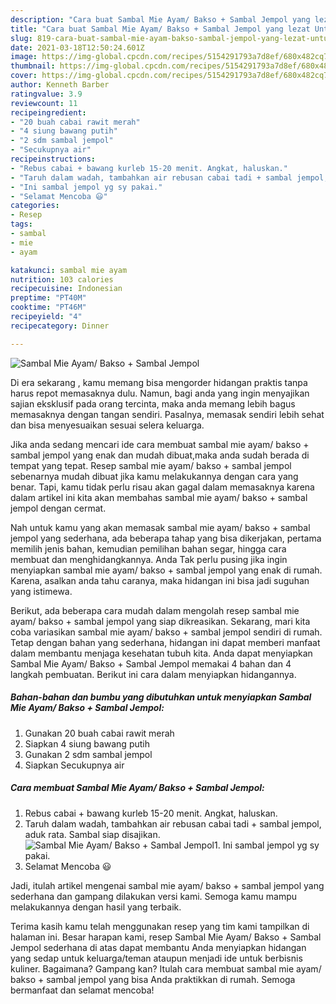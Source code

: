 ```yaml
---
description: "Cara buat Sambal Mie Ayam/ Bakso + Sambal Jempol yang lezat Untuk Jualan"
title: "Cara buat Sambal Mie Ayam/ Bakso + Sambal Jempol yang lezat Untuk Jualan"
slug: 819-cara-buat-sambal-mie-ayam-bakso-sambal-jempol-yang-lezat-untuk-jualan
date: 2021-03-18T12:50:24.601Z
image: https://img-global.cpcdn.com/recipes/5154291793a7d8ef/680x482cq70/sambal-mie-ayam-bakso-sambal-jempol-foto-resep-utama.jpg
thumbnail: https://img-global.cpcdn.com/recipes/5154291793a7d8ef/680x482cq70/sambal-mie-ayam-bakso-sambal-jempol-foto-resep-utama.jpg
cover: https://img-global.cpcdn.com/recipes/5154291793a7d8ef/680x482cq70/sambal-mie-ayam-bakso-sambal-jempol-foto-resep-utama.jpg
author: Kenneth Barber
ratingvalue: 3.9
reviewcount: 11
recipeingredient:
- "20 buah cabai rawit merah"
- "4 siung bawang putih"
- "2 sdm sambal jempol"
- "Secukupnya air"
recipeinstructions:
- "Rebus cabai + bawang kurleb 15-20 menit. Angkat, haluskan."
- "Taruh dalam wadah, tambahkan air rebusan cabai tadi + sambal jempol, aduk rata. Sambal siap disajikan."
- "Ini sambal jempol yg sy pakai."
- "Selamat Mencoba 😃"
categories:
- Resep
tags:
- sambal
- mie
- ayam

katakunci: sambal mie ayam 
nutrition: 103 calories
recipecuisine: Indonesian
preptime: "PT40M"
cooktime: "PT46M"
recipeyield: "4"
recipecategory: Dinner

---
```



![Sambal Mie Ayam/ Bakso + Sambal Jempol](https://img-global.cpcdn.com/recipes/5154291793a7d8ef/680x482cq70/sambal-mie-ayam-bakso-sambal-jempol-foto-resep-utama.jpg)

Di era  sekarang , kamu memang bisa mengorder hidangan praktis tanpa harus repot memasaknya dulu. Namun, bagi anda yang ingin menyajikan sajian eksklusif pada orang tercinta, maka anda memang lebih bagus memasaknya dengan tangan sendiri. Pasalnya, memasak sendiri lebih sehat dan bisa menyesuaikan sesuai selera keluarga.

Jika anda sedang mencari ide cara membuat sambal mie ayam/ bakso + sambal jempol yang enak dan mudah dibuat,maka anda sudah berada di tempat yang tepat. Resep sambal mie ayam/ bakso + sambal jempol  sebenarnya mudah dibuat jika kamu melakukannya dengan cara yang benar. Tapi, kamu tidak perlu risau akan gagal dalam memasaknya 
karena dalam artikel ini kita akan membahas sambal mie ayam/ bakso + sambal jempol dengan cermat.  



Nah untuk kamu yang akan memasak sambal mie ayam/ bakso + sambal jempol yang sederhana, ada beberapa tahap yang bisa dikerjakan, pertama memilih jenis bahan, kemudian pemilihan bahan segar, hingga cara membuat dan menghidangkannya. Anda Tak perlu pusing jika ingin menyiapkan sambal mie ayam/ bakso + sambal jempol yang enak di rumah. Karena, asalkan anda  tahu caranya, maka hidangan ini bisa jadi suguhan yang istimewa.

Berikut, ada beberapa cara mudah dalam mengolah resep sambal mie ayam/ bakso + sambal jempol yang siap dikreasikan. Sekarang, mari kita coba variasikan sambal mie ayam/ bakso + sambal jempol sendiri di rumah. Tetap dengan bahan yang sederhana, hidangan ini dapat memberi manfaat dalam membantu menjaga kesehatan tubuh kita. Anda dapat menyiapkan Sambal Mie Ayam/ Bakso + Sambal Jempol memakai 4 bahan dan 4 langkah pembuatan. Berikut ini cara dalam menyiapkan hidangannya.

<!--inarticleads1-->

##### Bahan-bahan dan bumbu yang dibutuhkan untuk menyiapkan Sambal Mie Ayam/ Bakso + Sambal Jempol:

1. Gunakan 20 buah cabai rawit merah
1. Siapkan 4 siung bawang putih
1. Gunakan 2 sdm sambal jempol
1. Siapkan Secukupnya air




<!--inarticleads2-->

##### Cara membuat Sambal Mie Ayam/ Bakso + Sambal Jempol:

1. Rebus cabai + bawang kurleb 15-20 menit. Angkat, haluskan.
1. Taruh dalam wadah, tambahkan air rebusan cabai tadi + sambal jempol, aduk rata. Sambal siap disajikan.
<img src="https://img-global.cpcdn.com/steps/e85e72fe0632cd0a/160x128cq70/sambal-mie-ayam-bakso-sambal-jempol-langkah-memasak-2-foto.jpg" alt="Sambal Mie Ayam/ Bakso + Sambal Jempol">1. Ini sambal jempol yg sy pakai.
1. Selamat Mencoba 😃




Jadi, itulah artikel mengenai  sambal mie ayam/ bakso + sambal jempol  yang sederhana dan gampang dilakukan versi kami. Semoga kamu mampu melakukannya dengan hasil yang terbaik. 

Terima kasih kamu telah menggunakan resep yang tim kami tampilkan di halaman ini. Besar harapan kami, resep  Sambal Mie Ayam/ Bakso + Sambal Jempol sederhana di atas dapat membantu Anda menyiapkan hidangan yang sedap untuk keluarga/teman ataupun menjadi ide untuk berbisnis kuliner. Bagaimana? Gampang kan? Itulah cara membuat sambal mie ayam/ bakso + sambal jempol yang bisa Anda praktikkan di rumah. Semoga bermanfaat dan selamat mencoba!

